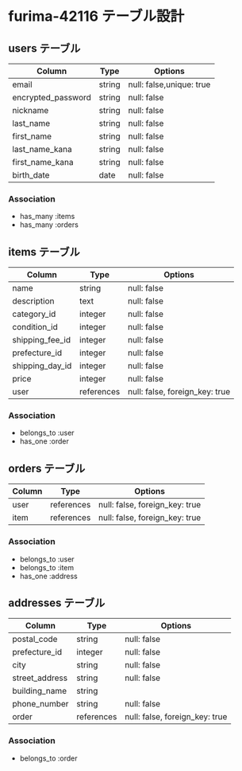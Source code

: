# furima-42116 テーブル設計

## users テーブル

|Column                 | Type   | Options                  |
| --------------------- | ------ | ------------------------ |
| email                 | string | null: false,unique: true |
| encrypted_password    | string | null: false              |
| nickname              | string | null: false              |
| last_name             | string | null: false              |
| first_name            | string | null: false              |
| last_name_kana        | string | null: false              |
| first_name_kana       | string | null: false              |
| birth_date            | date   | null: false              |

### Association

- has_many :items
- has_many :orders


## items テーブル

|Column                 | Type       | Options                         |
| --------------------- | ---------- | ------------------------------- |
| name                  | string     | null: false                     |
| description           | text       | null: false                     |
| category_id           | integer    | null: false                     |
| condition_id          | integer    | null: false                     |
| shipping_fee_id       | integer    | null: false                     |
| prefecture_id         | integer    | null: false                     |
| shipping_day_id       | integer    | null: false                     |
| price                 | integer    | null: false                     |
| user                  | references | null: false, foreign_key: true |


### Association

- belongs_to :user
- has_one :order


## orders テーブル

|Column                 | Type       | Options                         |
| --------------------- | ---------- | ------------------------------- |
| user                  | references | null: false, foreign_key: true |
| item                  | references | null: false, foreign_key: true |

### Association
- belongs_to :user
- belongs_to :item
- has_one :address


## addresses テーブル

|Column                 | Type       | Options                         |
| --------------------- | ---------- | ------------------------------- |
| postal_code           | string     | null: false                     |
| prefecture_id         | integer    | null: false                     |
| city                  | string     | null: false                     |
| street_address        | string     | null: false                     |
| building_name         | string     |                                 |
| phone_number          | string     | null: false                     |
| order                 | references | null: false, foreign_key: true |

### Association

- belongs_to :order